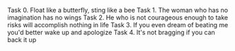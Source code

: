 Task 0. Float like a butterfly, sting like a bee
Task 1. The woman who has no imagination has no wings
Task 2. He who is not courageous enough to take risks will accomplish nothing in life
Task 3. If you even dream of beating me you'd better wake up and apologize
Task 4. It's not bragging if you can back it up
